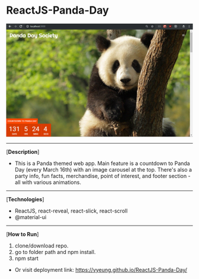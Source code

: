 # ReactJS-Panda-Day

![screenshot](./src/assets//images/screenshot.jpg)

***

\[**Description**\]
* This is a Panda themed web app.  Main feature is a countdown to Panda Day (every March 16th) with an image carousel at the top.  There's also a party info, fun facts, merchandise, point of interest, and footer section - all with various animations.

***

\[**Technologies**\]
* ReactJS, react-reveal, react-slick, react-scroll
* @material-ui

***

\[**How to Run**\]
1. clone/download repo.
2. go to folder path and npm install.
3. npm start

* Or visit deployment link: https://vyeung.github.io/ReactJS-Panda-Day/